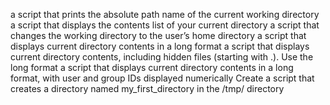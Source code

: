 a script that prints the absolute path name of the current working directory
a script that displays the contents list of your current directory
a script that changes the working directory to the user’s home directory
a script that displays current directory contents in a long format
a script that displays current directory contents, including hidden files (starting with .). Use the long format
a script that displays current directory contents in a long format, with user and group IDs displayed numerically
Create a script that creates a directory named my_first_directory in the /tmp/ directory
